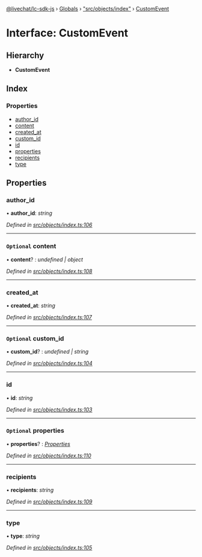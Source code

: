 [@livechat/lc-sdk-js](../README.md) › [Globals](../globals.md) › ["src/objects/index"](../modules/_src_objects_index_.md) › [CustomEvent](_src_objects_index_.customevent.md)

# Interface: CustomEvent

## Hierarchy

* **CustomEvent**

## Index

### Properties

* [author_id](_src_objects_index_.customevent.md#author_id)
* [content](_src_objects_index_.customevent.md#optional-content)
* [created_at](_src_objects_index_.customevent.md#created_at)
* [custom_id](_src_objects_index_.customevent.md#optional-custom_id)
* [id](_src_objects_index_.customevent.md#id)
* [properties](_src_objects_index_.customevent.md#optional-properties)
* [recipients](_src_objects_index_.customevent.md#recipients)
* [type](_src_objects_index_.customevent.md#type)

## Properties

###  author_id

• **author_id**: *string*

*Defined in [src/objects/index.ts:106](https://github.com/livechat/lc-sdk-js/blob/e25bbbb/src/objects/index.ts#L106)*

___

### `Optional` content

• **content**? : *undefined | object*

*Defined in [src/objects/index.ts:108](https://github.com/livechat/lc-sdk-js/blob/e25bbbb/src/objects/index.ts#L108)*

___

###  created_at

• **created_at**: *string*

*Defined in [src/objects/index.ts:107](https://github.com/livechat/lc-sdk-js/blob/e25bbbb/src/objects/index.ts#L107)*

___

### `Optional` custom_id

• **custom_id**? : *undefined | string*

*Defined in [src/objects/index.ts:104](https://github.com/livechat/lc-sdk-js/blob/e25bbbb/src/objects/index.ts#L104)*

___

###  id

• **id**: *string*

*Defined in [src/objects/index.ts:103](https://github.com/livechat/lc-sdk-js/blob/e25bbbb/src/objects/index.ts#L103)*

___

### `Optional` properties

• **properties**? : *[Properties](_src_objects_index_.properties.md)*

*Defined in [src/objects/index.ts:110](https://github.com/livechat/lc-sdk-js/blob/e25bbbb/src/objects/index.ts#L110)*

___

###  recipients

• **recipients**: *string*

*Defined in [src/objects/index.ts:109](https://github.com/livechat/lc-sdk-js/blob/e25bbbb/src/objects/index.ts#L109)*

___

###  type

• **type**: *string*

*Defined in [src/objects/index.ts:105](https://github.com/livechat/lc-sdk-js/blob/e25bbbb/src/objects/index.ts#L105)*
